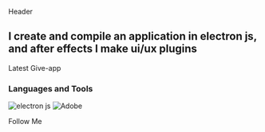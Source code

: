 Header

## I create and compile an application in electron js, and after effects I make ui/ux plugins

Latest Give-app

### Languages and Tools
![electron js](https://img.shields.io/badge/-electronjs-0D2540?style=for-the-badge&logo=electron-js)
![Adobe](https://img.shields.io/badge/-Adobe-0D2540?style=flat&logo=Adobe)



Follow Me

